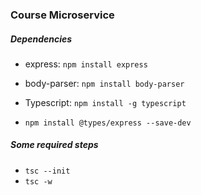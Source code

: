 ### Course Microservice

##### Dependencies
- express: `npm install express`
- body-parser: `npm install body-parser`

- Typescript: `npm install -g typescript`
- `npm install @types/express --save-dev`

##### Some required steps
- `tsc --init`
- `tsc -w`

